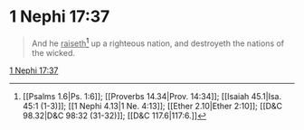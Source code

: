 # 1 Nephi 17:37

> And he <u>raiseth</u>[^a] up a righteous nation, and destroyeth the nations of the wicked.

[1 Nephi 17:37](https://www.churchofjesuschrist.org/study/scriptures/bofm/1-ne/17?lang=eng&id=p37#p37)


[^a]: [[Psalms 1.6|Ps. 1:6]]; [[Proverbs 14.34|Prov. 14:34]]; [[Isaiah 45.1|Isa. 45:1 (1-3)]]; [[1 Nephi 4.13|1 Ne. 4:13]]; [[Ether 2.10|Ether 2:10]]; [[D&C 98.32|D&C 98:32 (31-32)]]; [[D&C 117.6|117:6.]]
